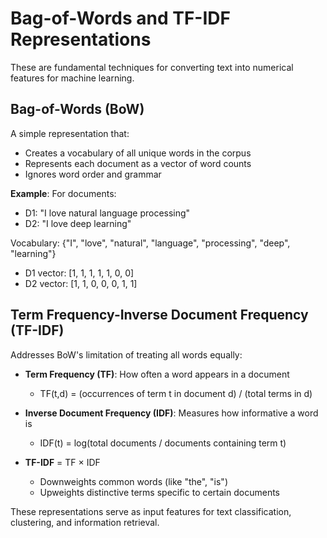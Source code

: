 # Bag-of-Words and TF-IDF Representations

These are fundamental techniques for converting text into numerical features for machine learning.

## Bag-of-Words (BoW)
A simple representation that:
- Creates a vocabulary of all unique words in the corpus
- Represents each document as a vector of word counts
- Ignores word order and grammar

**Example**:
For documents:
- D1: "I love natural language processing"
- D2: "I love deep learning"

Vocabulary: {"I", "love", "natural", "language", "processing", "deep", "learning"}
- D1 vector: [1, 1, 1, 1, 1, 0, 0]
- D2 vector: [1, 1, 0, 0, 0, 1, 1]

## Term Frequency-Inverse Document Frequency (TF-IDF)
Addresses BoW's limitation of treating all words equally:

- **Term Frequency (TF)**: How often a word appears in a document
  - TF(t,d) = (occurrences of term t in document d) / (total terms in d)

- **Inverse Document Frequency (IDF)**: Measures how informative a word is
  - IDF(t) = log(total documents / documents containing term t)

- **TF-IDF** = TF × IDF
  - Downweights common words (like "the", "is")
  - Upweights distinctive terms specific to certain documents

These representations serve as input features for text classification, clustering, and information retrieval.
